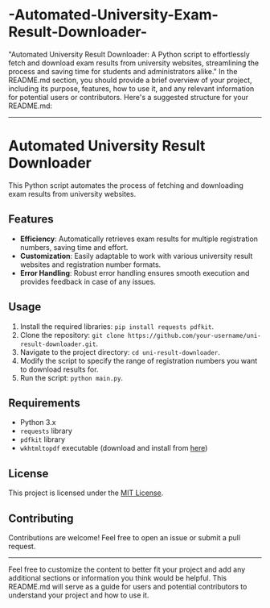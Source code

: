 # -Automated-University-Exam-Result-Downloader-
"Automated University Result Downloader: A Python script to effortlessly fetch and download exam results from university websites, streamlining the process and saving time for students and administrators alike."
In the README.md section, you should provide a brief overview of your project, including its purpose, features, how to use it, and any relevant information for potential users or contributors. Here's a suggested structure for your README.md:

---

# Automated University Result Downloader

This Python script automates the process of fetching and downloading exam results from university websites.

## Features

- **Efficiency**: Automatically retrieves exam results for multiple registration numbers, saving time and effort.
- **Customization**: Easily adaptable to work with various university result websites and registration number formats.
- **Error Handling**: Robust error handling ensures smooth execution and provides feedback in case of any issues.

## Usage

1. Install the required libraries: `pip install requests pdfkit`.
2. Clone the repository: `git clone https://github.com/your-username/uni-result-downloader.git`.
3. Navigate to the project directory: `cd uni-result-downloader`.
4. Modify the script to specify the range of registration numbers you want to download results for.
5. Run the script: `python main.py`.

## Requirements

- Python 3.x
- `requests` library
- `pdfkit` library
- `wkhtmltopdf` executable (download and install from [here](https://wkhtmltopdf.org/downloads.html))

## License

This project is licensed under the [MIT License](LICENSE).

## Contributing

Contributions are welcome! Feel free to open an issue or submit a pull request.

---

Feel free to customize the content to better fit your project and add any additional sections or information you think would be helpful. This README.md will serve as a guide for users and potential contributors to understand your project and how to use it.
